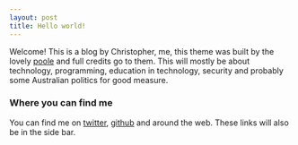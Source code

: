 ```yaml
---
layout: post
title: Hello world!
---
```


Welcome! This is a blog by Christopher, me, this theme was built by the lovely [poole](https://github.com/poole/hyde) and full credits go to them. This will mostly be about technology, programming, education in technology, security and probably some Australian politics for good measure.

### Where you can find me
You can find me on [twitter](https://twitter.com/crr0004), [github](https://github.com/crr0004) and around the web.
These links will also be in the side bar.
